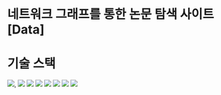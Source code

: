 # 네트워크 그래프를 통한 논문 탐색 사이트 [Data]


# 기술 스택
<img src="https://img.shields.io/badge/Python-3776AB?style=for-the-badge&logo=Python&logoColor=white">,
<img src="https://img.shields.io/badge/OpenJDK-437291?style=for-the-badge&logo=OepnJDK&logoColor=white">
<img src="https://img.shields.io/badge/apachehadoop-66CCFF?style=for-the-badge&logo=apachehadoop&logoColor=white">
<img src="https://img.shields.io/badge/amazonec2-FF9900?style=for-the-badge&logo=amazonec2&logoColor=white">
<img src="https://img.shields.io/badge/apachespark-E25A1C?style=for-the-badge&logo=apachespark&logoColor=white">
<img src="https://img.shields.io/badge/MongoDB-47A248?style=for-the-badge&logo=MongoDB&logoColor=white">
<img src="https://img.shields.io/badge/apacheairflow-017CEE?style=for-the-badge&logo=apacheairflow&logoColor=white">
<img src="https://img.shields.io/badge/Ubuntu-E95420?style=for-the-badge&logo=Ubuntu&logoColor=white">
